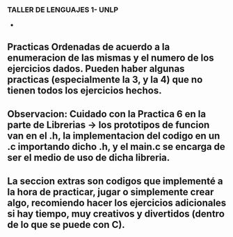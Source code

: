 ### TALLER DE LENGUAJES 1- UNLP
-
Practicas Ordenadas de acuerdo a la enumeracion de las mismas y el numero de los ejercicios dados.
Pueden haber algunas practicas (especialmente la 3, y la 4) que no tienen todos los ejercicios hechos.
-
Observacion: Cuidado con la Practica 6  en la parte de Librerias -> los prototipos de funcion van en el .h, la implementacion del codigo en un .c importando dicho .h, y el main.c se encarga de ser el medio de uso de dicha libreria.
-
La seccion extras son codigos que implementé a la hora de practicar, jugar o simplemente crear algo, recomiendo hacer los ejercicios adicionales si hay tiempo, muy creativos y divertidos (dentro de lo que se puede con C).
-
